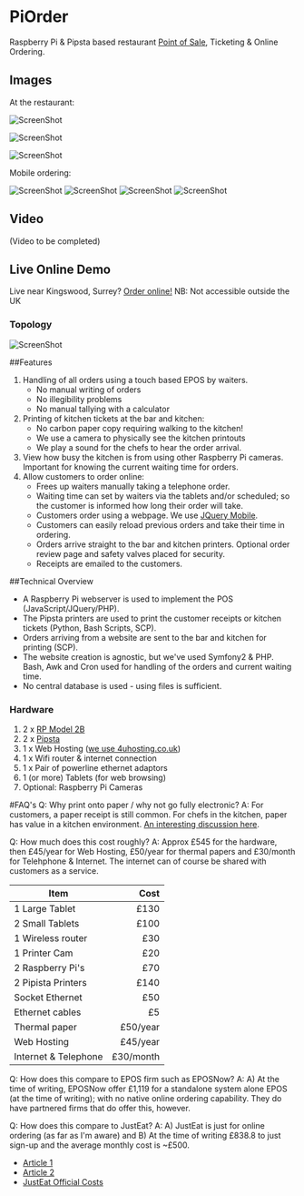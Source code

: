 # PiOrder
Raspberry Pi & Pipsta based restaurant [Point of Sale](https://en.wikipedia.org/wiki/Point_of_sale#Hospitality_industry), Ticketing &amp; Online Ordering.

## Images

At the restaurant:

![ScreenShot](https://github.com/EMRahman/PiOrder/blob/master/Images/image2.JPG)

![ScreenShot](https://github.com/EMRahman/PiOrder/blob/master/Images/image3.JPG)

![ScreenShot](https://github.com/EMRahman/PiOrder/blob/master/Images/image4.JPG)

Mobile ordering:

![ScreenShot](https://github.com/EMRahman/PiOrder/blob/master/Images/IMG_1979.PNG)
![ScreenShot](https://github.com/EMRahman/PiOrder/blob/master/Images/IMG_1980.PNG)
![ScreenShot](https://github.com/EMRahman/PiOrder/blob/master/Images/IMG_1982.PNG)
![ScreenShot](https://github.com/EMRahman/PiOrder/blob/master/Images/IMG_1983.PNG)

## Video 
(Video to be completed)

## Live Online Demo

Live near Kingswood, Surrey? [Order online!](https://khybertandoori.com/order/login)
NB: Not accessible outside the UK


### Topology
![ScreenShot](https://github.com/EMRahman/PiOrder/blob/master/Images/Topology.png)

##Features
1. Handling of all orders using a touch based EPOS by waiters. 
   * No manual writing of orders
   * No illegibility problems
   * No manual tallying with a calculator
2. Printing of kitchen tickets at the bar and kitchen: 
   * No carbon paper copy requiring walking to the kitchen! 
   * We use a camera to physically see the kitchen printouts
   * We play a sound for the chefs to hear the order arrival.
3. View how busy the kitchen is from using other Raspberry Pi cameras. Important for knowing the current waiting time for orders.
4. Allow customers to order online:
   * Frees up waiters manually taking a telephone order. 
   * Waiting time can set by waiters via the tablets and/or scheduled; so the customer is informed how long their order will take.
   * Customers order using a webpage. We use [JQuery Mobile](https://jquerymobile.com).
   * Customers can easily reload previous orders and take their time in ordering.
   * Orders arrive straight to the bar and kitchen printers. Optional order review page and safety valves placed for security. 
   * Receipts are emailed to the customers.

##Technical Overview
   * A Raspberry Pi webserver is used to implement the POS (JavaScript/JQuery/PHP).
   * The Pipsta printers are used to print the customer receipts or kitchen tickets (Python, Bash Scripts, SCP).
   * Orders arriving from a website are sent to the bar and kitchen for printing (SCP).
   * The website creation is agnostic, but we've used Symfony2 & PHP. Bash, Awk and Cron used for handling of the orders and current waiting time.
   * No central database is used - using files is sufficient.

### Hardware
1. 2 x [RP Model 2B](https://www.raspberrypi.org/products/raspberry-pi-2-model-b)
2. 2 x [Pipsta](http://www.pipsta.co.uk)
3. 1 x Web Hosting ([we use 4uhosting.co.uk](https://www.4uhosting.co.uk))
4. 1 x Wifi router & internet connection
5. 1 x Pair of powerline ethernet adaptors
6. 1 (or more) Tablets (for web browsing)
7. Optional: Raspberry Pi Cameras

#FAQ's
Q: Why print onto paper / why not go fully electronic?
A: For customers, a paper receipt is still common. For chefs in the kitchen, paper has value in a kitchen environment. [An interesting discussion here](http://www.cheftalk.com/t/69312/for-those-in-professional-kitchens-ticket-taking-expediting).

Q: How much does this cost roughly?
A: Approx £545 for the hardware, then £45/year for Web Hosting, £50/year for thermal papers and £30/month for Telehphone & Internet. The internet can of course be shared with customers as a service.


| Item            | Cost           | 
| --------------- | --------------:|
|1 Large Tablet   |            £130|
|2 Small Tablets  |            £100|
|1 Wireless router|             £30|
|1 Printer Cam    |             £20|
|2 Raspberry Pi's |             £70|	
|2 Pipista Printers|           £140|	
|Socket Ethernet  |	            £50|	
|Ethernet cables  |              £5|	
|Thermal paper    |        £50/year|
|Web Hosting      |        £45/year|
|Internet & Telephone|    £30/month|

Q: How does this compare to EPOS firm such as EPOSNow?
A: A) At the time of writing, EPOSNow offer £1,119 for a standalone system alone EPOS (at the time of writing); with no native online ordering capability. They do have partnered firms that do offer this, however.

Q: How does this compare to JustEat?
A: A) JustEat is just for online ordering (as far as I'm aware) and B) At the time of writing £838.8 to just sign-up and the average monthly cost is ~£500.
* [Article 1](http://www.managementtoday.co.uk/dont-eat-two-thirds-takeaways-say-just-eats-fees-unfair/article/1299038)
* [Article 2](https://www.preoday.com/blog/just-eat-really-best-option-takeaway/)
* [JustEat Official Costs](https://restaurants.just-eat.co.uk/benefits.html)

